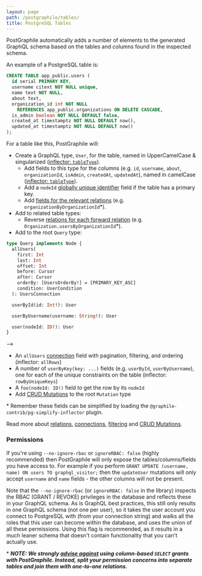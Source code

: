 ```yaml
---
layout: page
path: /postgraphile/tables/
title: PostgreSQL Tables
---
```


PostGraphile automatically adds a number of elements to the generated GraphQL
schema based on the tables and columns found in the inspected schema.

An example of a PostgreSQL table is:

```sql
CREATE TABLE app_public.users (
  id serial PRIMARY KEY,
  username citext NOT NULL unique,
  name text NOT NULL,
  about text,
  organization_id int NOT NULL
    REFERENCES app_public.organizations ON DELETE CASCADE,
  is_admin boolean NOT NULL DEFAULT false,
  created_at timestamptz NOT NULL DEFAULT now(),
  updated_at timestamptz NOT NULL DEFAULT now()
);
```

For a table like this, PostGraphile will:

- Create a GraphQL type, `User`, for the table, named in UpperCamelCase &
  singularized
  ([inflector: `tableType`](https://github.com/graphile/graphile-engine/blob/f332cb11fc32c7b50428c8d19d88121ead00d95d/packages/graphile-build-pg/src/plugins/PgBasicsPlugin.js#L485-L487)).
  - Add fields to this type for the columns (e.g. `id`, `username`, `about`,
    `organizationId`, `isAdmin`, `createdAt`, `updatedAt`), named in camelCase
    ([inflector: `tableType`](https://github.com/graphile/graphile-engine/blob/f332cb11fc32c7b50428c8d19d88121ead00d95d/packages/graphile-build-pg/src/plugins/PgBasicsPlugin.js#L488-L490)).
  - Add a `nodeId` [globally unique identifier](./node-id) field if the table
    has a primary key.
  - Add [fields for the relevant relations](./relations) (e.g.
    `organizationByOrganizationId`\*).
- Add to related table types:
  - Reverse [relations for each forward relation](./relations) (e.g.
    `Organization.usersByOrganizationId`\*).
- Add to the root `Query` type:

```graphql
type Query implements Node {
  allUsers(
    first: Int
    last: Int
    offset: Int
    before: Cursor
    after: Cursor
    orderBy: [UsersOrderBy!] = [PRIMARY_KEY_ASC]
    condition: UserCondition
  ): UsersConnection

  userById(id: Int!): User

  userByUsername(username: String!): User

  user(nodeId: ID!): User
}
```

-->

- An `allUsers` [connection](./connections) field with pagination, filtering,
  and ordering (inflector: `allRows`)
- A number of `userByKey(key: ...)` fields (e.g. `userById`, `userByUsername`),
  one for each of the unique constraints on the table (inflector:
  `rowByUniqueKeys`)
- A `foo(nodeId: ID!)` field to get the row by its `nodeId`
- Add [CRUD Mutations](./crud-mutations) to the root `Mutation` type

\* Remember these fields can be simplified by loading the
`@graphile-contrib/pg-simplify-inflector` plugin.

Read more about [relations](./relations), [connections](./connections),
[filtering](./filtering) and [CRUD Mutations](./crud-mutations).

### Permissions

If you're using `--no-ignore-rbac` or `ignoreRBAC: false` (highly recommended)
then PostGraphile will only expose the tables/columns/fields you have access to.
For example if you perform
`GRANT UPDATE (username, name) ON users TO graphql_visitor;` then the
`updateUser` mutations will only accept `username` and `name` fields - the other
columns will not be present.

Note that the `--no-ignore-rbac` (or `ignoreRBAC: false` in the library)
inspects the RBAC (GRANT / REVOKE) privileges in the database and reflects these
in your GraphQL schema. As is GraphQL best practices, this still only results in
one GraphQL schema (not one per user), so it takes the user account you connect
to PostgreSQL with (from your connection string) and walks all the roles that
this user can become within the database, and uses the union of all these
permissions. Using this flag is recommended, as it results in a much leaner
schema that doesn't contain functionality that you can't actually use.

\* **_NOTE: We strongly [advise against](./requirements) using column-based
`SELECT` grants with PostGraphile. Instead, split your permission concerns into
separate tables and join them with one-to-one relations._**
